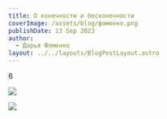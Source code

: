 ```yaml
---
title: О конечности и бесконечности
coverImage: /assets/blog/фоменко.png
publishDate: 13 Sep 2023
author:
  - Дарья Фоменко
layout: ../../layouts/BlogPostLayout.astro
---
```

6

![](/assets/blog/f1.png)

![](/assets/blog/f2.png)
